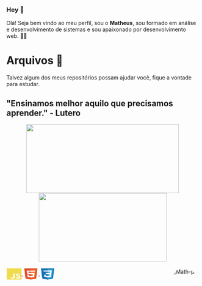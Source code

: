### Hey 🖖

<!--
**MathMaster697/MathMaster697** is a ✨ _special_ ✨ repository because its `README.md` (this file) appears on your GitHub profile.

Here are some ideas to get you started:

- 🔭 I’m currently working on ...
- 🌱 I’m currently learning ...
- 👯 I’m looking to collaborate on ...
- 🤔 I’m looking for help with ...
- 💬 Ask me about ...
- 📫 How to reach me: ...
- 😄 Pronouns: ...
- ⚡ Fun fact: ...
-->


Olá! Seja bem vindo ao meu perfil, sou o **Matheus**,  sou formado em análise e desenvolvimento de sistemas e sou apaixonado por desenvolvimento web. 👨‍💻


# Arquivos 💼

Talvez algum dos meus repositórios possam ajudar você, fique a vontade para estudar.

## "Ensinamos melhor aquilo que precisamos aprender." - Lutero

<div align="center">
  <a href="https://github.com/MathMaster697">
  <img align="center" height="180em" width="400" src="https://github-readme-stats.vercel.app/api?username=mathmaster697&show_icons=true&theme=tokyonight&include_all_commits=true&count_private=true"/>
  <img align="center" height="180em" width="335" src="https://github-readme-stats.vercel.app/api/top-langs/?username=mathmaster697&layout=compact&langs_count=7&theme=tokyonight"/>
</div>
  
  <div style="display: inline_block"><br>
  <img align="center" alt="Math-Js" height="30" width="40" src="https://raw.githubusercontent.com/devicons/devicon/master/icons/javascript/javascript-plain.svg">
  <img align="center" alt="Math-HTML" height="30" width="40" src="https://raw.githubusercontent.com/devicons/devicon/master/icons/html5/html5-original.svg">
  <img align="center" alt="Math-CSS" height="30" width="40" src="https://raw.githubusercontent.com/devicons/devicon/master/icons/css3/css3-original.svg">
  <img align="right" alt="Math-pic" height="150" style="border-radius:50px;" src="https://i.pinimg.com/originals/75/51/8a/75518aead17fef7f55718b088f4ba896.gif">
</div>
  

